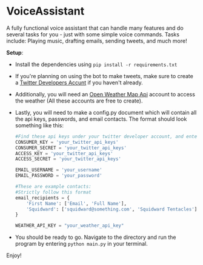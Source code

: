 # VoiceAssistant

A fully functional voice assistant that can handle many features and do several tasks for you - just with some simple voice commands. Tasks include: Playing music, drafting emails, sending tweets, and much more!

**Setup**:

- Install the dependencies using `pip install -r requirements.txt`
- If you're planning on using the bot to make tweets, make sure to create a [Twitter Developers Accunt](https://https://developer.twitter.com/en) if you haven't already.
- Additionally, you will need an [Open Weather Map Api](https://openweathermap.org) account to access the weather (All these accounts are free to create).
- Lastly, you will need to make a config.py document which will contain all the api keys, passwords, and email contacts. The format should look something like this:

  ```python
  #Find these api keys under your twitter developer account, and enter the values here:
  CONSUMER_KEY = 'your_twitter_api_keys'
  CONSUMER_SECRET = 'your_twitter_api_keys'
  ACCESS_KEY = 'your_twitter_api_keys'
  ACCESS_SECRET = 'your_twitter_api_keys'

  EMAIL_USERNAME = 'your_username'
  EMAIL_PASSWORD = 'your_password'

  #These are example contacts:
  #Strictly follow this format
  email_recipients = {
      'First Name': ['Email', 'Full Name'],
      'Squidward': ['squidward@something.com', 'Squidward Tentacles'],
  }

  WEATHER_API_KEY = "your_weather_api_key"
  ```

- You should be ready to go. Navigate to the directory and run the program by entering `python main.py` in your terminal.

Enjoy!

